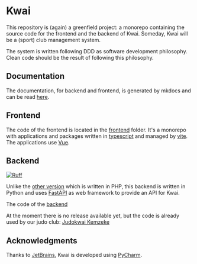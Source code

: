 # Kwai

This repository is (again) a greenfield project: a monorepo containing the source code for the frontend and
the backend of Kwai. Someday, Kwai will be a (sport) club management system.

The system is written following DDD as software development philosophy. Clean code should be the result of following
this philosophy.

## Documentation
The documentation, for backend and frontend, is generated by mkdocs and can be read
[here](https://kwai.readthedocs.io/en/latest/).

## Frontend
The code of the frontend is located in the [frontend](./frontend) folder. It's a monorepo
with applications and packages written in [typescript](https://www.typescriptlang.org/) and
managed by [vite](https://vitejs.dev). The applications use [Vue](https://vuejs.org).

## Backend
[![Ruff](https://img.shields.io/endpoint?url=https://raw.githubusercontent.com/astral-sh/ruff/main/assets/badge/v2.json)](https://github.com/astral-sh/ruff)

Unlike the [other version](https://github.com/fbraem/kwai-api) which is written in PHP, this backend is written in
Python and uses [FastAPI](https://fastapi.tiangolo.com/) as web framework to provide an API for Kwai.

The code of the [backend](./backend)

At the moment there is no release available yet, but the code is already used by our
judo club: [Judokwai Kemzeke](https://www.judokwaikemzeke.be)

## Acknowledgments

Thanks to [JetBrains](https://www.jetbrains.com/), Kwai is developed using [PyCharm](https://www.jetbrains.com/pycharm/).
